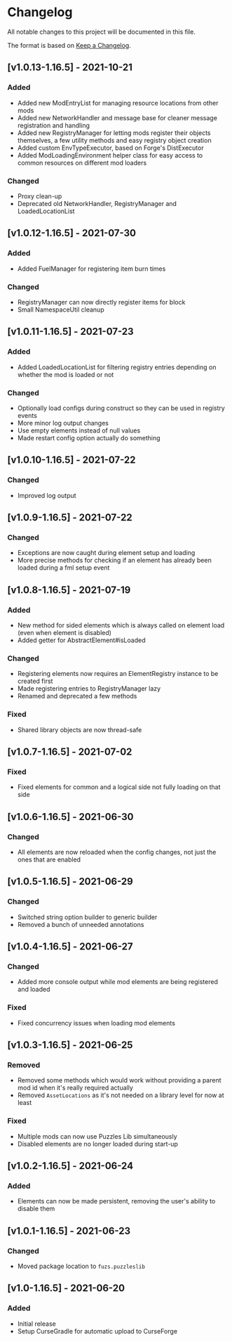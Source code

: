 # Changelog
All notable changes to this project will be documented in this file.

The format is based on [Keep a Changelog].

## [v1.0.13-1.16.5] - 2021-10-21
### Added
- Added new ModEntryList for managing resource locations from other mods
- Added new NetworkHandler and message base for cleaner message registration and handling
- Added new RegistryManager for letting mods register their objects themselves, a few utility methods and easy registry object creation
- Added custom EnvTypeExecutor, based on Forge's DistExecutor
- Added ModLoadingEnvironment helper class for easy access to common resources on different mod loaders
### Changed
- Proxy clean-up
- Deprecated old NetworkHandler, RegistryManager and LoadedLocationList

## [v1.0.12-1.16.5] - 2021-07-30
### Added
- Added FuelManager for registering item burn times
### Changed
- RegistryManager can now directly register items for block
- Small NamespaceUtil cleanup

## [v1.0.11-1.16.5] - 2021-07-23
### Added
- Added LoadedLocationList for filtering registry entries depending on whether the mod is loaded or not
### Changed
- Optionally load configs during construct so they can be used in registry events
- More minor log output changes
- Use empty elements instead of null values
- Made restart config option actually do something

## [v1.0.10-1.16.5] - 2021-07-22
### Changed
- Improved log output

## [v1.0.9-1.16.5] - 2021-07-22
### Changed
- Exceptions are now caught during element setup and loading
- More precise methods for checking if an element has already been loaded during a fml setup event

## [v1.0.8-1.16.5] - 2021-07-19
### Added
- New method for sided elements which is always called on element load (even when element is disabled)
- Added getter for AbstractElement#isLoaded
### Changed
- Registering elements now requires an ElementRegistry instance to be created first
- Made registering entries to RegistryManager lazy
- Renamed and deprecated a few methods
### Fixed
- Shared library objects are now thread-safe

## [v1.0.7-1.16.5] - 2021-07-02
### Fixed
- Fixed elements for common and a logical side not fully loading on that side

## [v1.0.6-1.16.5] - 2021-06-30
### Changed
- All elements are now reloaded when the config changes, not just the ones that are enabled 

## [v1.0.5-1.16.5] - 2021-06-29
### Changed
- Switched string option builder to generic builder
- Removed a bunch of unneeded annotations

## [v1.0.4-1.16.5] - 2021-06-27
### Changed
- Added more console output while mod elements are being registered and loaded
### Fixed
- Fixed concurrency issues when loading mod elements

## [v1.0.3-1.16.5] - 2021-06-25
### Removed
- Removed some methods which would work without providing a parent mod id when it's really required actually
- Removed `AssetLocations` as it's not needed on a library level for now at least
### Fixed
- Multiple mods can now use Puzzles Lib simultaneously
- Disabled elements are no longer loaded during start-up

## [v1.0.2-1.16.5] - 2021-06-24
### Added
- Elements can now be made persistent, removing the user's ability to disable them

## [v1.0.1-1.16.5] - 2021-06-23
### Changed
- Moved package location to `fuzs.puzzleslib`

## [v1.0-1.16.5] - 2021-06-20
### Added
- Initial release
- Setup CurseGradle for automatic upload to CurseForge

[Keep a Changelog]: https://keepachangelog.com/en/1.0.0/